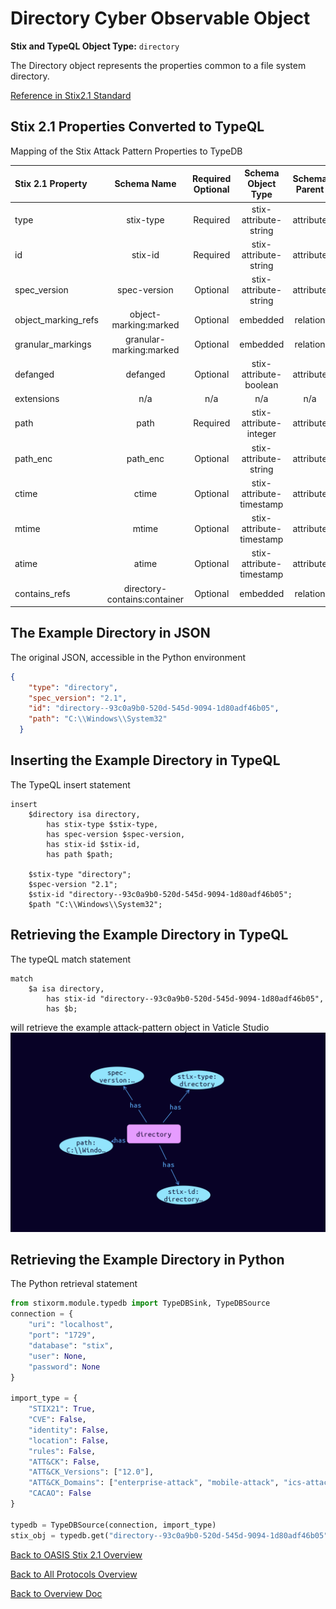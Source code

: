 # Directory Cyber Observable Object

**Stix and TypeQL Object Type:**  `directory`

The Directory object represents the properties common to a file system directory.

[Reference in Stix2.1 Standard](https://docs.oasis-open.org/cti/stix/v2.1/os/stix-v2.1-os.html#_lyvpga5hlw52)
## Stix 2.1 Properties Converted to TypeQL
Mapping of the Stix Attack Pattern Properties to TypeDB

|  Stix 2.1 Property    |           Schema Name             | Required  Optional  |      Schema Object Type | Schema Parent  |
|:--------------------|:--------------------------------:|:------------------:|:------------------------:|:-------------:|
|  type                 |            stix-type              |      Required       |  stix-attribute-string    |   attribute    |
|  id                   |             stix-id               |      Required       |  stix-attribute-string    |   attribute    |
|  spec_version         |           spec-version            |      Optional       |  stix-attribute-string    |   attribute    |
|  object_marking_refs  |      object-marking:marked        |      Optional       |   embedded     |relation |
|  granular_markings    |     granular-marking:marked       |      Optional       |   embedded     |relation |
| defanged |defanged |      Optional       |stix-attribute-boolean |   attribute    |
|  extensions           |               n/a                 |        n/a          |           n/a             |      n/a       |
| path |path |Required |  stix-attribute-integer    |   attribute    |
| path_enc |path_enc |      Optional       |  stix-attribute-string    |   attribute    |
| ctime |ctime |      Optional       |  stix-attribute-timestamp    |   attribute    |
| mtime |mtime |      Optional       |  stix-attribute-timestamp    |   attribute    |
| atime |atime |      Optional       |  stix-attribute-timestamp    |   attribute    |
| contains_refs |directory-contains:container |      Optional       |   embedded     |relation |

## The Example Directory in JSON
The original JSON, accessible in the Python environment
```json
{
    "type": "directory",  
    "spec_version": "2.1",  
    "id": "directory--93c0a9b0-520d-545d-9094-1d80adf46b05",  
    "path": "C:\\Windows\\System32"  
  }
```


## Inserting the Example Directory in TypeQL
The TypeQL insert statement
```typeql
insert 
    $directory isa directory,
        has stix-type $stix-type,
        has spec-version $spec-version,
        has stix-id $stix-id,
        has path $path;
    
    $stix-type "directory";
    $spec-version "2.1";
    $stix-id "directory--93c0a9b0-520d-545d-9094-1d80adf46b05";
    $path "C:\\Windows\\System32";
```

## Retrieving the Example Directory in TypeQL
The typeQL match statement

```typeql
match
    $a isa directory,
        has stix-id "directory--93c0a9b0-520d-545d-9094-1d80adf46b05",
        has $b;
```


will retrieve the example attack-pattern object in Vaticle Studio
![Directory Example](./img/directory.png)

## Retrieving the Example Directory  in Python
The Python retrieval statement

```python
from stixorm.module.typedb import TypeDBSink, TypeDBSource
connection = {
    "uri": "localhost",
    "port": "1729",
    "database": "stix",
    "user": None,
    "password": None
}

import_type = {
    "STIX21": True,
    "CVE": False,
    "identity": False,
    "location": False,
    "rules": False,
    "ATT&CK": False,
    "ATT&CK_Versions": ["12.0"],
    "ATT&CK_Domains": ["enterprise-attack", "mobile-attack", "ics-attack"],
    "CACAO": False
}

typedb = TypeDBSource(connection, import_type)
stix_obj = typedb.get("directory--93c0a9b0-520d-545d-9094-1d80adf46b05")
```

 

[Back to OASIS Stix 2.1 Overview](../overview.md)
 

[Back to All Protocols Overview](../../overview.md)
 

[Back to Overview Doc](../../../overview.md)
